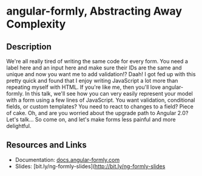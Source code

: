 # angular-formly, Abstracting Away Complexity

## Description

We're all really tired of writing the same code for every form. You need a label here and an input
here and make sure their IDs are the same and unique and now you want me to add validation!? Daah!
I got fed up with this pretty quick and found that I enjoy writing JavaScript a lot more than
repeating myself with HTML. If you're like me, then you'll love angular-formly. In this talk, we'll
see how you can very easily represent your model with a form using a few lines of JavaScript. You
want validation, conditional fields, or custom templates? You need to react to changes to a field?
Piece of cake. Oh, and are you worried about the upgrade path to Angular 2.0? Let's talk...
So come on, and let's make forms less painful and more delightful.

## Resources and Links

- Documentation: [docs.angular-formly.com](http://docs.angular-formly.com)
- Slides: [bit.ly/ng-formly-slides](http://bit.ly/ng-formly-slides
